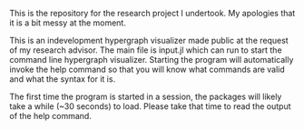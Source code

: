 This is the repository for the research project I undertook.
My apologies that it is a bit messy at the moment.

This is an indevelopment hypergraph visualizer made public at the request of my research advisor.
The main file is input.jl which can run to start the command line hypergraph visualizer. 
Starting the program will automatically invoke the help command so that you will know what commands are valid and what the syntax for it is.

The first time the program is started in a session, the packages will likely take a while (~30 seconds) to load. Please take that time to read the output of the help command.

